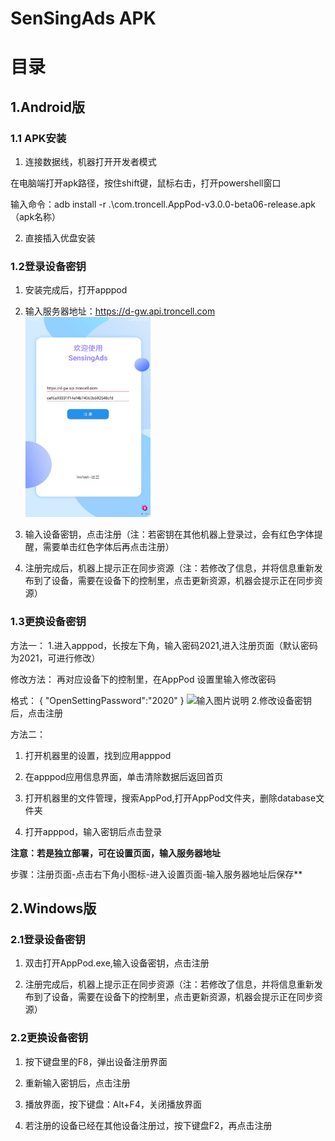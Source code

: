 # SenSingAds APK
# 目录

##  1.**Android版** 

### 1.1 APK安装

1. 连接数据线，机器打开开发者模式

在电脑端打开apk路径，按住shift键，鼠标右击，打开powershell窗口

输入命令：adb install -r .\com.troncell.AppPod-v3.0.0-beta06-release.apk（apk名称）

2. 直接插入优盘安装
### 1.2登录设备密钥

1. 安装完成后，打开apppod

2. 输入服务器地址：https://d-gw.api.troncell.com
   <img style="width:200px" class="right" src="/Docs/AppPod/images/Deviceimages/1.png" alt="Deviceimages" />

3. 输入设备密钥，点击注册（注：若密钥在其他机器上登录过，会有红色字体提醒，需要单击红色字体后再点击注册）

4. 注册完成后，机器上提示正在同步资源（注：若修改了信息，并将信息重新发布到了设备，需要在设备下的控制里，点击更新资源，机器会提示正在同步资源）

### 1.3更换设备密钥

方法一：
1.进入apppod，长按左下角，输入密码2021,进入注册页面（默认密码为2021，可进行修改）

修改方法：
再对应设备下的控制里，在AppPod 设置里输入修改密码

格式：
{
  "OpenSettingPassword":"2020"
}
![输入图片说明](https://images.gitee.com/uploads/images/2021/0909/103540_25c9a0f3_8867015.png "屏幕截图.png")
2.修改设备密钥后，点击注册

方法二：

1. 打开机器里的设置，找到应用apppod

2. 在apppod应用信息界面，单击清除数据后返回首页
   
3. 打开机器里的文件管理，搜索AppPod,打开AppPod文件夹，删除database文件夹

4. 打开apppod，输入密钥后点击登录


 **注意：若是独立部署，可在设置页面，输入服务器地址**

步骤：注册页面-点击右下角小图标-进入设置页面-输入服务器地址后保存** 


## 2.**Windows版** 
### 2.1登录设备密钥
1. 双击打开AppPod.exe,输入设备密钥，点击注册

2. 注册完成后，机器上提示正在同步资源（注：若修改了信息，并将信息重新发布到了设备，需要在设备下的控制里，点击更新资源，机器会提示正在同步资源）

### 2.2更换设备密钥
1. 按下键盘里的F8，弹出设备注册界面

2. 重新输入密钥后，点击注册

3. 播放界面，按下键盘：Alt+F4，关闭播放界面

4. 若注册的设备已经在其他设备注册过，按下键盘F2，再点击注册

